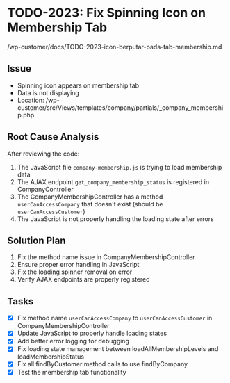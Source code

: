 # TODO-2023: Fix Spinning Icon on Membership Tab

/wp-customer/docs/TODO-2023-icon-berputar-pada-tab-membership.md

## Issue
- Spinning icon appears on membership tab
- Data is not displaying
- Location: /wp-customer/src/Views/templates/company/partials/_company_membership.php

## Root Cause Analysis
After reviewing the code:
1. The JavaScript file `company-membership.js` is trying to load membership data
2. The AJAX endpoint `get_company_membership_status` is registered in CompanyController
3. The CompanyMembershipController has a method `userCanAccessCompany` that doesn't exist (should be `userCanAccessCustomer`)
4. The JavaScript is not properly handling the loading state after errors

## Solution Plan
1. Fix the method name issue in CompanyMembershipController
2. Ensure proper error handling in JavaScript
3. Fix the loading spinner removal on error
4. Verify AJAX endpoints are properly registered

## Tasks
- [x] Fix method name `userCanAccessCompany` to `userCanAccessCustomer` in CompanyMembershipController
- [x] Update JavaScript to properly handle loading states
- [x] Add better error logging for debugging
- [x] Fix loading state management between loadAllMembershipLevels and loadMembershipStatus
- [x] Fix all findByCustomer method calls to use findByCompany
- [x] Test the membership tab functionality
